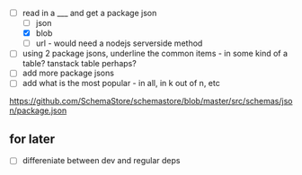 


- [ ] read in a ___ and get a package json
    - [ ] json 
    - [x] blob
    - [ ] url - would need a nodejs serverside method
- [ ] using 2 package jsons, underline the common items - in some kind of a table? tanstack table perhaps?
- [ ] add more package jsons
- [ ] add what is the most popular - in all, in k out of n, etc

https://github.com/SchemaStore/schemastore/blob/master/src/schemas/json/package.json

## for later
- [ ] differeniate between dev and regular deps
